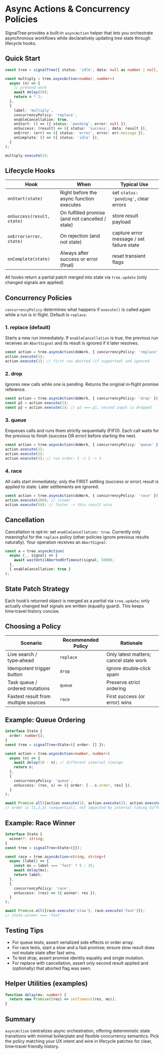 # Async Actions & Concurrency Policies

SignalTree provides a built‑in `asyncAction` helper that lets you orchestrate asynchronous workflows while declaratively updating tree state through lifecycle hooks.

## Quick Start

```ts
const tree = signalTree({ status: 'idle', data: null as number | null, error: null as string | null });

const multiply = tree.asyncAction<number, number>(
  async (n) => {
    // pretend work
    await delay(50);
    return n * 2;
  },
  {
    label: 'multiply',
    concurrencyPolicy: 'replace',
    enableCancellation: true,
    onStart: () => ({ status: 'pending', error: null }),
    onSuccess: (result) => ({ status: 'success', data: result }),
    onError: (err) => ({ status: 'error', error: err.message }),
    onComplete: () => ({ status: 'idle' }),
  }
);

multiply.execute(2);
```

## Lifecycle Hooks

| Hook                       | When                                             | Typical Use                               |
| -------------------------- | ------------------------------------------------ | ----------------------------------------- |
| `onStart(state)`           | Right before the async function executes         | set `status: 'pending'`, clear errors     |
| `onSuccess(result, state)` | On fulfilled promise (and not cancelled / stale) | store result payload                      |
| `onError(error, state)`    | On rejection (and not stale)                     | capture error message / set failure state |
| `onComplete(state)`        | Always after success or error (final)            | reset transient flags                     |

All hooks return a partial patch merged into state via `tree.update` (only changed signals are applied).

## Concurrency Policies

`concurrencyPolicy` determines what happens if `execute()` is called again while a run is in flight. Default is `replace`.

### 1. replace (default)

Starts a new run immediately. If `enableCancellation` is true, the previous run receives an `AbortSignal` and its result is ignored if it later resolves.

```ts
const action = tree.asyncAction(doWork, { concurrencyPolicy: 'replace', enableCancellation: true });
action.execute(1);
action.execute(2); // first run aborted (if supported) and ignored
```

### 2. drop

Ignores new calls while one is pending. Returns the original in‑flight promise reference.

```ts
const action = tree.asyncAction(doWork, { concurrencyPolicy: 'drop' });
const p1 = action.execute(1);
const p2 = action.execute(2); // p2 === p1, second input is dropped
```

### 3. queue

Enqueues calls and runs them strictly sequentially (FIFO). Each call waits for the previous to finish (success OR error) before starting the next.

```ts
const action = tree.asyncAction(doWork, { concurrencyPolicy: 'queue' });
action.execute(1);
action.execute(2);
action.execute(3); // run order: 1 -> 2 -> 3
```

### 4. race

All calls start immediately; only the FIRST settling (success or error) result is applied to state. Later settlements are ignored.

```ts
const action = tree.asyncAction(doWork, { concurrencyPolicy: 'race' });
action.execute(200); // slower
action.execute(50); // faster -> this result wins
```

## Cancellation

Cancellation is opt‑in: set `enableCancellation: true`. Currently only meaningful for the `replace` policy (other policies ignore previous results naturally). Your operation receives an `AbortSignal`:

```ts
const a = tree.asyncAction(
  async (_, signal) => {
    await waitUntilAbortedOrTimeout(signal, 5000);
  },
  { enableCancellation: true }
);
```

## State Patch Strategy

Each hook’s returned object is merged as a _partial_ via `tree.update`; only actually changed leaf signals are written (equality guard). This keeps time‑travel history concise.

## Choosing a Policy

| Scenario                             | Recommended Policy | Rationale                              |
| ------------------------------------ | ------------------ | -------------------------------------- |
| Live search / type‑ahead             | `replace`          | Only latest matters; cancel stale work |
| Idempotent trigger button            | `drop`             | Ignore double‑click spam               |
| Task queue / ordered mutations       | `queue`            | Preserve strict ordering               |
| Fastest result from multiple sources | `race`             | First success (or error) wins          |

## Example: Queue Ordering

```ts
interface State {
  order: number[];
}
const tree = signalTree<State>({ order: [] });

const action = tree.asyncAction<number, number>(
  async (n) => {
    await delay(10 - n); // different internal timings
    return n;
  },
  {
    concurrencyPolicy: 'queue',
    onSuccess: (res, s) => ({ order: [...s.order, res] }),
  }
);

await Promise.all([action.execute(1), action.execute(2), action.execute(3)]);
// order is [1,2,3] (sequential), not impacted by internal timing differences
```

## Example: Race Winner

```ts
interface State {
  winner?: string;
}
const tree = signalTree<State>({});

const race = tree.asyncAction<string, string>(
  async (label) => {
    const ms = label === 'fast' ? 5 : 15;
    await delay(ms);
    return label;
  },
  {
    concurrencyPolicy: 'race',
    onSuccess: (res) => ({ winner: res }),
  }
);

await Promise.all([race.execute('slow'), race.execute('fast')]);
// state.winner === 'fast'
```

## Testing Tips

- For queue tests, assert serialized side effects or order array.
- For race tests, start a slow and a fast promise; ensure slow result does not mutate state after fast wins.
- To test drop, assert promise identity equality and single mutation.
- For replace with cancellation, assert only second result applied and (optionally) that aborted flag was seen.

## Helper Utilities (examples)

```ts
function delay(ms: number) {
  return new Promise((res) => setTimeout(res, ms));
}
```

## Summary

`asyncAction` centralizes async orchestration, offering deterministic state transitions with minimal boilerplate and flexible concurrency semantics. Pick the policy matching your UX intent and wire in lifecycle patches for clear, time‑travel friendly history.
